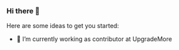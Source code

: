 ### Hi there 👋



Here are some ideas to get you started:

- 🔭 I’m currently working as contributor at UpgradeMore



